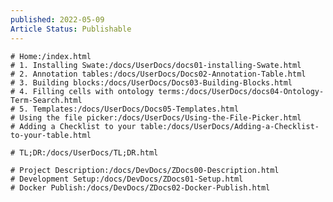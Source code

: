 ```yaml
---
published: 2022-05-09
Article Status: Publishable
---
```


```Feature Documentation
# Home:/index.html
# 1. Installing Swate:/docs/UserDocs/docs01-installing-Swate.html
# 2. Annotation tables:/docs/UserDocs/Docs02-Annotation-Table.html
# 3. Building blocks:/docs/UserDocs/Docs03-Building-Blocks.html
# 4. Filling cells with ontology terms:/docs/UserDocs/docs04-Ontology-Term-Search.html
# 5. Templates:/docs/UserDocs/Docs05-Templates.html
# Using the file picker:/docs/UserDocs/Using-the-File-Picker.html
# Adding a Checklist to your table:/docs/UserDocs/Adding-a-Checklist-to-your-table.html
```

```Tutorials
# TL;DR:/docs/UserDocs/TL;DR.html
```

```Dev
# Project Description:/docs/DevDocs/ZDocs00-Description.html
# Development Setup:/docs/DevDocs/ZDocs01-Setup.html
# Docker Publish:/docs/DevDocs/ZDocs02-Docker-Publish.html
```

<!-- # Swate Custom Xml (deprecated):https://github.com/nfdi4plants/Swate/wiki/Custom-Xml-File
# Swate Protocol Xml (deprecated):https://github.com/nfdi4plants/Swate/wiki/Swate-ProtocolGroup-Custom-Xml
# Swate Validation Xml (deprecated):https://github.com/nfdi4plants/Swate/wiki/Swate-Validation-Custom-Xml -->